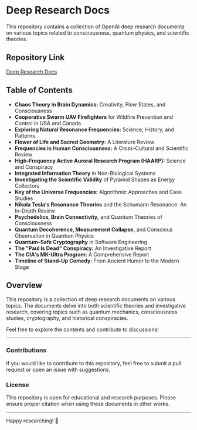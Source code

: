 # Deep Research Docs

This repository contains a collection of OpenAI deep research documents on various topics related to consciousness, quantum physics, and scientific theories.

## Repository Link
[Deep Research Docs](https://github.com/lalomorales22/Deep-Research-Docs.git)

## Table of Contents

- **Chaos Theory in Brain Dynamics:** Creativity, Flow States, and Consciousness  
- **Cooperative Swarm UAV Firefighters** for Wildfire Prevention and Control in USA and Canada  
- **Exploring Natural Resonance Frequencies:** Science, History, and Patterns  
- **Flower of Life and Sacred Geometry:** A Literature Review  
- **Frequencies in Human Consciousness:** A Cross-Cultural and Scientific Review  
- **High-Frequency Active Auroral Research Program (HAARP):** Science and Conspiracy  
- **Integrated Information Theory** in Non-Biological Systems  
- **Investigating the Scientific Validity** of Pyramid Shapes as Energy Collectors  
- **Key of the Universe Frequencies:** Algorithmic Approaches and Case Studies  
- **Nikola Tesla's Resonance Theories** and the Schumann Resonance: An In-Depth Review  
- **Psychedelics, Brain Connectivity,** and Quantum Theories of Consciousness  
- **Quantum Decoherence, Measurement Collapse,** and Conscious Observation in Quantum Physics  
- **Quantum-Safe Cryptography** in Software Engineering  
- **The "Paul Is Dead" Conspiracy:** An Investigative Report  
- **The CIA's MK-Ultra Program:** A Comprehensive Report  
- **Timeline of Stand-Up Comedy:** From Ancient Humor to the Modern Stage  

## Overview
This repository is a collection of deep research documents on various topics. The documents delve into both scientific theories and investigative research, covering topics such as quantum mechanics, consciousness studies, cryptography, and historical conspiracies.

Feel free to explore the contents and contribute to discussions!

---

### Contributions
If you would like to contribute to this repository, feel free to submit a pull request or open an issue with suggestions.

### License
This repository is open for educational and research purposes. Please ensure proper citation when using these documents in other works.

---
Happy researching! 🚀
